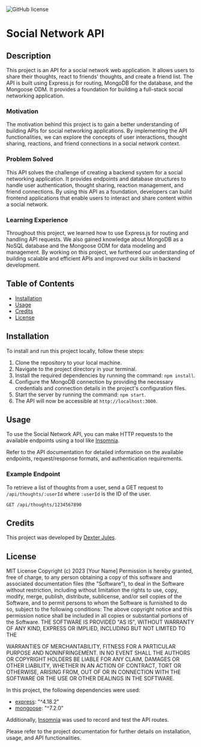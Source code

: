 
![GitHub license](https://img.shields.io/badge/license-MIT-black.svg)

# Social Network API

## Description

This project is an API for a social network web application. It allows users to share their thoughts, react to friends' thoughts, and create a friend list. The API is built using Express.js for routing, MongoDB for the database, and the Mongoose ODM. It provides a foundation for building a full-stack social networking application.

### Motivation

The motivation behind this project is to gain a better understanding of building APIs for social networking applications. By implementing the API functionalities, we can explore the concepts of user interactions, thought sharing, reactions, and friend connections in a social network context.

### Problem Solved

This API solves the challenge of creating a backend system for a social networking application. It provides endpoints and database structures to handle user authentication, thought sharing, reaction management, and friend connections. By using this API as a foundation, developers can build frontend applications that enable users to interact and share content within a social network.

### Learning Experience

Throughout this project, we learned how to use Express.js for routing and handling API requests. We also gained knowledge about MongoDB as a NoSQL database and the Mongoose ODM for data modeling and management. By working on this project, we furthered our understanding of building scalable and efficient APIs and improved our skills in backend development.

## Table of Contents

- [Installation](#installation)
- [Usage](#usage)
- [Credits](#credits)
- [License](#license)

## Installation

To install and run this project locally, follow these steps:

1. Clone the repository to your local machine.
2. Navigate to the project directory in your terminal.
3. Install the required dependencies by running the command: `npm install`.
4. Configure the MongoDB connection by providing the necessary credentials and connection details in the project's configuration files.
5. Start the server by running the command: `npm start`.
6. The API will now be accessible at `http://localhost:3000`.

## Usage

To use the Social Network API, you can make HTTP requests to the available endpoints using a tool like [Insomnia](https://insomnia.rest/).

Refer to the API documentation for detailed information on the available endpoints, request/response formats, and authentication requirements.

### Example Endpoint

To retrieve a list of thoughts from a user, send a GET request to `/api/thoughts/:userId` where `:userId` is the ID of the user.

```http
GET /api/thoughts/1234567890
```


## Credits

This project was developed by [Dexter Jules](https://github.com/iam-dj).

## License

MIT License
Copyright (c) 2023 [Your Name]
Permission is hereby granted, free of charge, to any person obtaining a copy of this software and associated documentation files (the "Software"), to deal in the Software without restriction, including without limitation the rights to use, copy, modify, merge, publish, distribute, sublicense, and/or sell copies of the Software, and to permit persons to whom the Software is furnished to do so, subject to the following conditions:
The above copyright notice and this permission notice shall be included in all copies or substantial portions of the Software.
THE SOFTWARE IS PROVIDED "AS IS", WITHOUT WARRANTY OF ANY KIND, EXPRESS OR IMPLIED, INCLUDING BUT NOT LIMITED TO THE

 WARRANTIES OF MERCHANTABILITY, FITNESS FOR A PARTICULAR PURPOSE AND NONINFRINGEMENT. IN NO EVENT SHALL THE AUTHORS OR COPYRIGHT HOLDERS BE LIABLE FOR ANY CLAIM, DAMAGES OR OTHER LIABILITY, WHETHER IN AN ACTION OF CONTRACT, TORT OR OTHERWISE, ARISING FROM, OUT OF OR IN CONNECTION WITH THE SOFTWARE OR THE USE OR OTHER DEALINGS IN THE SOFTWARE.

In this project, the following dependencies were used:
- [express](https://www.npmjs.com/package/express): "^4.18.2"
- [mongoose](https://www.npmjs.com/package/mongoose): "^7.2.0"

Additionally, [Insomnia](https://insomnia.rest/) was used to record and test the API routes.

Please refer to the project documentation for further details on installation, usage, and API functionalities.
